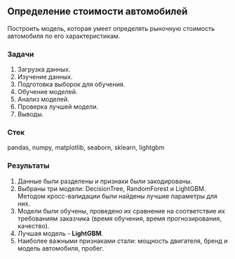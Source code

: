 ## Определение стоимости автомобилей
Построить модель, которая умеет определять рыночную стоимость автомобиля по его характеристикам.
### Задачи
1. Загрузка данных.
2. Изучение данных.
3. Подготовка выборок для обучения.
4. Обучение моделей.
5. Анализ моделей.
6. Проверка лучшей модели.
7. Выводы.
### Стек
pandas, numpy, matplotlib, seaborn, sklearn, lightgbm
### Результаты
1. Данные были разделены и признаки были закодированы.
2. Выбраны три модели: DecisionTree, RandomForest и LightGBM. Методом кросс-валидации были найдены лучшие параметры для них.
3. Модели были обучены, проведено их сравнение на соответствие их требованиям заказчика (время обучения, время прогнозирования, качество).
4. Лучшая модель - **LightGBM**.
5. Наиболее важными признаками стали: мощность двигателя, бренд и модель автомобиля, пробег.
